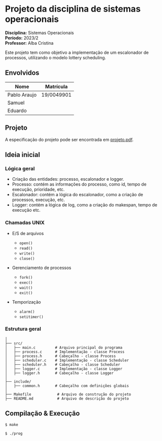 # Projeto da disciplina de sistemas operacionais


__Disciplina:__ Sistemas Operacionais \
__Período:__ 2023/2 \
__Professor:__ Alba Cristina 

Este projeto tem como objetivo a implementação de um escalonador de processos, utilizando o modelo lottery scheduling.

## Envolvidos

| Nome | Matrícula |
| ---- | --------- |
| Pablo Araujo | 19/0049901 |
| Samuel||
| Eduardo||

## Projeto

A especificação do projeto pode ser encontrada em [projeto.pdf](projeto.pdf).

## Ideia inicial

### Lógica geral
- Criação das entidades: processo, escalonador e logger.
 - Processo: contém as informações do processo, como id, tempo de execução, prioridade, etc.
 - Escalonador: contém a lógica do escalonador, como a criação de processos, execução, etc.
 - Logger: contém a lógica de log, como a criação do makespan, tempo de execução etc.

### Chamadas UNIX

- E/S de arquivos
  - `open()`
  - `read()`
  - `write()`
  - `close()`

- Gerenciamento de processos
  - `fork()`
  - `exec()`
  - `wait()`
  - `exit()`

- Temporização
  - `alarm()`
  - `setitimer()`

### Estrutura geral
```
│
├── src/
│   ├── main.c         # Arquivo principal do programa
│   ├── process.c      # Implementação - classe Process
│   ├── process.h      # Cabeçalho - classe Process
│   ├── scheduler.c    # Implementação - classe Scheduler
│   ├── scheduler.h    # Cabeçalho - classe Scheduler
│   ├── logger.c       # Implementação - classe Logger
│   ├── logger.h       # Cabeçalho - classe Logger
│
├── include/
│   ├── common.h       # Cabeçalho com definições globais
│
├── Makefile            # Arquivo de construção do projeto
├── README.md           # Arquivo de descrição do projeto
``````

## Compilação & Execução
```bash
$ make
```

```bash
$ ./prog 
```
